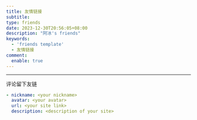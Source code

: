 ```yaml
---
title: 友情链接
subtitle:
type: friends
date: 2023-12-30T20:56:05+08:00
description: "阿冰's friends"
keywords:
  - 'friends template'
  - 友情链接
comment: 
  enable: true
---
```


---

评论留下友链

```yml
- nickname: <your nickname>
  avatar: <your avatar>
  url: <your site link>
  description: <description of your site>
```
